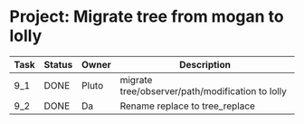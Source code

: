 # Project: Migrate tree from mogan to lolly

| Task | Status | Owner | Description |
|------|--------|-------|-------------|
| 9_1  | DONE | Pluto | migrate tree/observer/path/modification to lolly |
| 9_2  | DONE | Da | Rename replace to tree_replace |
